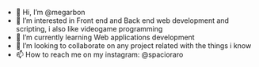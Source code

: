 - 👋 Hi, I’m @megarbon
- 👀 I’m interested in Front end and Back end web development and scripting, i also like videogame programming
- 🌱 I’m currently learning Web applications development
- 💞️ I’m looking to collaborate on any project related with the things i know
- 📫 How to reach me on my instagram: @spacioraro

<!---
megarbon/megarbon is a ✨ special ✨ repository because its `README.md` (this file) appears on your GitHub profile.
You can click the Preview link to take a look at your changes.
--->

